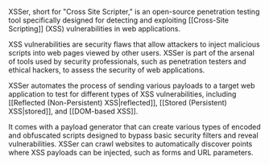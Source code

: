 XSSer, short for "Cross Site Scripter," is an open-source penetration testing tool specifically designed for detecting and exploiting [[Cross-Site Scripting]] (XSS) vulnerabilities in web applications.

XSS vulnerabilities are security flaws that allow attackers to inject malicious scripts into web pages viewed by other users. XSSer is part of the arsenal of tools used by security professionals, such as penetration testers and ethical hackers, to assess the security of web applications.

XSSer automates the process of sending various payloads to a target web application to test for different types of XSS vulnerabilities, including [[Reflected (Non-Persistent) XSS|reflected]], [[Stored (Persistent) XSS|stored]], and [[DOM-based XSS]].

It comes with a payload generator that can create various types of encoded and obfuscated scripts designed to bypass basic security filters and reveal vulnerabilities. XSSer can crawl websites to automatically discover points where XSS payloads can be injected, such as forms and URL parameters.
